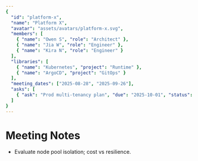 ```yaml
---
{
  "id": "platform-x",
  "name": "Platform X",
  "avatar": "assets/avatars/platform-x.svg",
  "members": [
    { "name": "Owen S", "role": "Architect" },
    { "name": "Jia W", "role": "Engineer" },
    { "name": "Kira N", "role": "Engineer" }
  ],
  "libraries": [
    { "name": "Kubernetes", "project": "Runtime" },
    { "name": "ArgoCD", "project": "GitOps" }
  ],
  "meeting_dates": ["2025-08-28", "2025-09-26"],
  "asks": [
    { "ask": "Prod multi-tenancy plan", "due": "2025-10-01", "status": "proposed" }
  ]
}
---
```


# Meeting Notes

- Evaluate node pool isolation; cost vs resilience.

